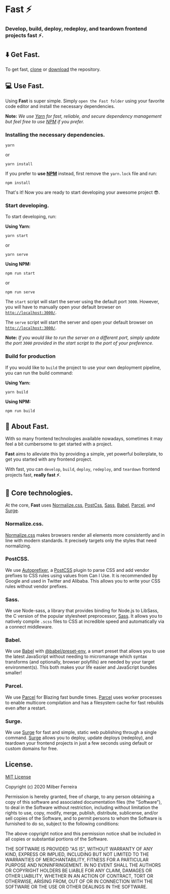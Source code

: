 # **Fast** ⚡️
### Develop, build, deploy, redeploy, and teardown frontend projects fast ⚡️.

## ⬇️ Get Fast.
To get fast, [clone](https://github.com/reblim/fast.git) or [download](https://github.com/reblim/fast/archive/main.zip) the repository.

## 💻 Use Fast.
Using **Fast** is super simple. Simply `open the Fast folder` using your favorite code editor and install the necessary dependencies.

**Note:** *We use [Yarn](https://yarnpkg.com/) for fast, reliable, and secure dependency management but feel free to use [NPM](https://www.npmjs.com/) if you prefer.*

### Installing the necessary dependencies.
```
yarn
```
or 
```
yarn install
```

If you prefer to **use [NPM](https://www.npmjs.com/)** instead, first remove the `yarn.lock` file and run:

```
npm install
```

That's it! Now you are ready to start developing your awesome project 😎.

### Start developing.
To start developing, run:

**Using Yarn:**
```
yarn start
```
or
```
yarn serve
```

**Using NPM:**
```
npm run start
```
or
```
npm run serve
```

The `start` script will start the server using the default port `3000`. However, you will have to manually open your default browser on [`http://localhost:3000/`](http://localhost:3000/).

The `serve` script will start the server and open your default browser on [`http://localhost:3000/`](http://localhost:3000/).

**Note:** *If you would like to run the server on a different port, simply update the port `3000` provided in the start script to the port of your preference.*

### Build for production

If you would like to `build` the project to use your own deployment pipeline, you can run the build command:

**Using Yarn:**
```
yarn build
```

**Using NPM:**
```
npm run build
```

## 📖 About Fast.
With so many frontend technologies available nowadays, sometimes it may feel a bit cumbersome to get started with a project.

**Fast** aims to alleviate this by providing a simple, yet powerful boilerplate, to get you started with any frontend project.

With fast, you can `develop`, `build`, `deploy`, `redeploy`, and `teardown` frontend projects fast, **really fast ⚡️**.

## 💾 Core technologies.
At the core, **Fast** uses [Normalize.css](https://necolas.github.io/normalize.css/), [PostCss](https://postcss.org/), [Sass](https://sass-lang.com/), [Babel](https://babeljs.io/), [Parcel](https://parceljs.org/), and [Surge](https://surge.sh/).

### Normalize.css.
[Normalize.css](https://necolas.github.io/normalize.css/) makes browsers render all elements more consistently and in line with modern standards. It precisely targets only the styles that need normalizing.

### PostCSS.
We use [Autoprefixer](https://github.com/postcss/autoprefixer#readme), a [PostCSS](https://postcss.org/) plugin to parse CSS and add vendor prefixes to CSS rules using values from Can I Use. It is recommended by Google and used in Twitter and Alibaba. This allows you to write your CSS rules without vendor prefixes.

### Sass.
We use Node-sass, a library that provides binding for Node.js to LibSass, the C version of the popular stylesheet preprocessor, [Sass](https://sass-lang.com/). It allows you to natively compile `.scss` files to CSS at incredible speed and automatically via a connect middleware.

### Babel.
We use [Babel](https://babeljs.io/) with [@babel/preset-env](https://babeljs.io/docs/en/babel-preset-env), a smart preset that allows you to use the latest JavaScript without needing to micromanage which syntax transforms (and optionally, browser polyfills) are needed by your target environment(s). This both makes your life easier and JavaScript bundles smaller!

### Parcel.
We use [Parcel](https://parceljs.org/) for Blazing fast bundle times. [Parcel](https://parceljs.org/) uses worker processes to enable multicore compilation and has a filesystem cache for fast rebuilds even after a restart.

### Surge.
We use [Surge](https://surge.sh/) for fast and simple, static web publishing through a single command. [Surge](https://surge.sh/) allows you to deploy, update deploys (redeploy), and teardown your frontend projects in just a few seconds using default or custom domains for free.

## License.
[MIT License](LICENSE)

Copyright (c) 2020 Milber Ferreira

Permission is hereby granted, free of charge, to any person obtaining a copy
of this software and associated documentation files (the "Software"), to deal
in the Software without restriction, including without limitation the rights
to use, copy, modify, merge, publish, distribute, sublicense, and/or sell
copies of the Software, and to permit persons to whom the Software is
furnished to do so, subject to the following conditions:

The above copyright notice and this permission notice shall be included in all
copies or substantial portions of the Software.

THE SOFTWARE IS PROVIDED "AS IS", WITHOUT WARRANTY OF ANY KIND, EXPRESS OR
IMPLIED, INCLUDING BUT NOT LIMITED TO THE WARRANTIES OF MERCHANTABILITY,
FITNESS FOR A PARTICULAR PURPOSE AND NONINFRINGEMENT. IN NO EVENT SHALL THE
AUTHORS OR COPYRIGHT HOLDERS BE LIABLE FOR ANY CLAIM, DAMAGES OR OTHER
LIABILITY, WHETHER IN AN ACTION OF CONTRACT, TORT OR OTHERWISE, ARISING FROM,
OUT OF OR IN CONNECTION WITH THE SOFTWARE OR THE USE OR OTHER DEALINGS IN THE
SOFTWARE.
